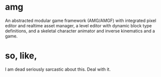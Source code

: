 amg
===

An abstracted modular game framework (AMG/AMGF) with integrated pixel editor and realtime asset manager, a level editor with dynamic block type definitions, and a skeletal character animator and inverse kinematics and a game. 

so, like,
=========
I am dead seriously sarcastic about this. Deal with it.
